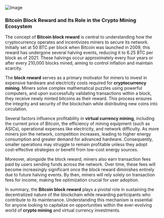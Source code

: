 
![Image](https://github.com/user-attachments/assets/31692037-0104-4703-abd1-696b6a7dd41b)
### Bitcoin Block Reward and Its Role in the Crypto Mining Ecosystem

The concept of **Bitcoin block reward** is central to understanding how the cryptocurrency operates and incentivizes miners to secure its network. Initially set at 50 BTC per block when Bitcoin was launched in 2009, this reward has undergone several halving events, reducing it to 6.25 BTC per block as of 2021. These halvings occur approximately every four years or after every 210,000 blocks mined, aiming to control inflation and maintain scarcity.

The **block reward** serves as a primary motivator for miners to invest in expensive hardware and electricity costs required for **cryptocurrency mining**. Miners solve complex mathematical puzzles using powerful computers, and upon successfully validating transactions within a block, they receive newly minted bitcoins as their reward. This process ensures the integrity and security of the blockchain while distributing new coins into circulation.

Several factors influence profitability in **virtual currency mining**, including the current price of Bitcoin, the efficiency of mining equipment (such as ASICs), operational expenses like electricity, and network difficulty. As more miners join the network, competition increases, leading to higher energy consumption and greater demand for advanced hardware. Consequently, smaller operations may struggle to remain profitable unless they adopt cost-effective strategies or benefit from low-cost energy sources.

Moreover, alongside the block reward, miners also earn transaction fees paid by users sending funds across the network. Over time, these fees will become increasingly significant once the block reward diminishes entirely due to future halving events. By then, miners will rely solely on transaction fees for income, making fee optimization crucial for user adoption.

In summary, the **Bitcoin block reward** plays a pivotal role in sustaining the decentralized nature of the blockchain while rewarding participants who contribute to its maintenance. Understanding this mechanism is essential for anyone looking to capitalize on opportunities within the ever-evolving world of **crypto mining** and virtual currency investments.